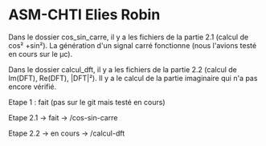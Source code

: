 # ASM-CHTI Elies Robin

Dans le dossier cos_sin_carre, il y  a les fichiers de la partie 2.1 (calcul de cos² +sin²). La génération d'un signal carré fonctionne (nous l'avions testé en cours sur le µc).

Dans le dossier calcul_dft, il y a les fichiers de la partie 2.2 (calcul de Im(DFT), Re(DFT), |DFT|²). Il y a le calcul de la partie imaginaire qui n'a pas encore vérifié.

Etape 1 : fait (pas sur le git mais testé en cours)

Etape 2.1 -> fait -> /cos-sin-carre

Etape 2.2 -> en cours -> /calcul-dft

